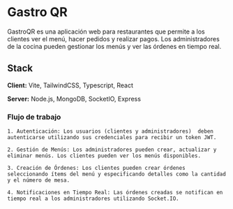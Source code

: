 
# Gastro QR

GastroQR es una aplicación web para restaurantes que permite a los clientes ver el menú, hacer pedidos y realizar pagos. Los administradores de la cocina pueden gestionar los menús y ver las órdenes en tiempo real.


## Stack

**Client:** Vite, TailwindCSS, Typescript, React


**Server:** Node.js, MongoDB, SocketIO, Express




### Flujo de trabajo
    1. Autenticación: Los usuarios (clientes y administradores)  deben autenticarse utilizando sus credenciales para recibir un token JWT.

    2. Gestión de Menús: Los administradores pueden crear, actualizar y eliminar menús. Los clientes pueden ver los menús disponibles.

    3. Creación de Órdenes: Los clientes pueden crear órdenes seleccionando ítems del menú y especificando detalles como la cantidad y el número de mesa.

    4. Notificaciones en Tiempo Real: Las órdenes creadas se notifican en tiempo real a los administradores utilizando Socket.IO.


